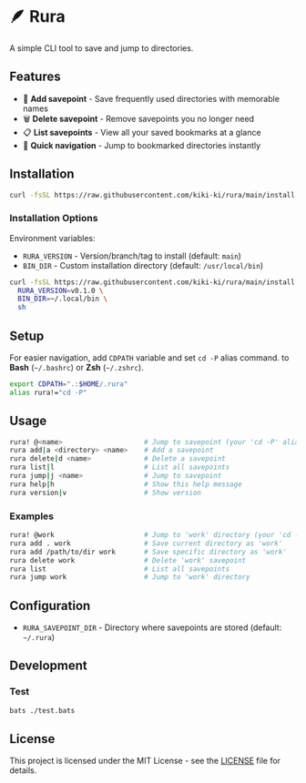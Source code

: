 # 🪶 Rura

A simple CLI tool to save and jump to directories.

## Features

- 📌 **Add savepoint** - Save frequently used directories with memorable names
- 🗑️ **Delete savepoint** - Remove savepoints you no longer need
- 📋 **List savepoints** - View all your saved bookmarks at a glance
- 🚀 **Quick navigation** - Jump to bookmarked directories instantly

## Installation

```sh
curl -fsSL https://raw.githubusercontent.com/kiki-ki/rura/main/install.sh | sh
```

### Installation Options

Environment variables:

- `RURA_VERSION` - Version/branch/tag to install (default: `main`)
- `BIN_DIR` - Custom installation directory (default: `/usr/local/bin`)

```sh
curl -fsSL https://raw.githubusercontent.com/kiki-ki/rura/main/install.sh | \
  RURA_VERSION=v0.1.0 \
  BIN_DIR=~/.local/bin \
  sh
```

## Setup

For easier navigation, add `CDPATH` variable and set `cd -P` alias command.
to **Bash** (`~/.bashrc`) or **Zsh** (`~/.zshrc`).

```sh
export CDPATH=".:$HOME/.rura"
alias rura!="cd -P"
```

## Usage

```sh
rura! @<name>                    # Jump to savepoint (your 'cd -P' alias command)
rura add|a <directory> <name>    # Add a savepoint
rura delete|d <name>             # Delete a savepoint
rura list|l                      # List all savepoints
rura jump|j <name>               # Jump to savepoint
rura help|h                      # Show this help message
rura version|v                   # Show version
```

### Examples

```sh
rura! @work                      # Jump to 'work' directory (your 'cd -P' alias command)
rura add . work                  # Save current directory as 'work'
rura add /path/to/dir work       # Save specific directory as 'work'
rura delete work                 # Delete 'work' savepoint
rura list                        # List all savepoints
rura jump work                   # Jump to 'work' directory
```

## Configuration

- `RURA_SAVEPOINT_DIR` - Directory where savepoints are stored (default: `~/.rura`)

## Development

### Test

```sh
bats ./test.bats
```

## License

This project is licensed under the MIT License - see the [LICENSE](LICENSE) file for details.
